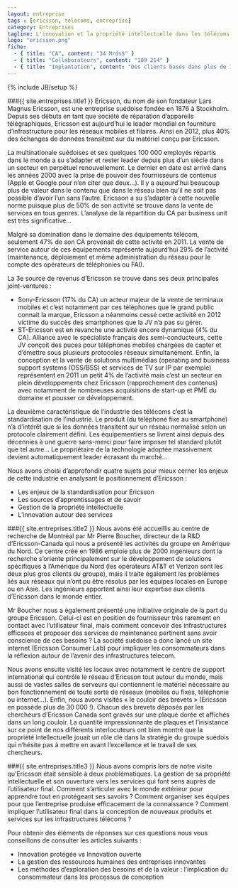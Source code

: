```yaml
---
layout: entreprise
tags : [ericsson, telecoms, entreprise]
category: Entreprises
tagline: L'innovation et la propriété intellectuelle dans les télécoms
logo: "ericsson.png"
fiche:
  - { title: "CA", content: "34 Mrds$" }
  - { title: "Collaborateurs", content: "109 214" }
  - { title: "Implantation", content: "Des clients basés dans plus de 180 pays" }
---
```

{% include JB/setup %}

###{{ site.entreprises.title1 }}
Ericsson, du nom de son fondateur Lars Magnus Ericsson, est une entreprise suédoise fondée en 1876 à Stockholm. Depuis ses débuts en tant que société de réparation d’appareils télégraphiques, Ericsson est aujourd’hui le leader mondial en fourniture d’infrastructure pour les réseaux mobiles et filaires. Ainsi en 2012, plus 40% des échanges de données transitent sur du matériel conçu par Ericsson.

La multinationale suédoises et ses quelques 100 000 employés répartis dans le monde a su s’adapter et rester leader depuis plus d’un siècle dans un secteur en perpétuel renouvellement. Le dernier en date est arrivé dans les années 2000 avec la prise de pouvoir des fournisseurs de contenus (Apple et Google pour n’en citer que deux…). Il y a aujourd’hui beaucoup plus de valeur dans le contenu que dans le réseau bien qu’il ne soit pas possible d’avoir l’un sans l’autre. Ericsson a su s’adapter à cette nouvelle norme puisque plus de 50% de son activité se trouve dans la vente de services en tous genres. L’analyse de la répartition du CA par business unit est très significative…

Malgré sa domination dans le domaine des équipements télécom, seulement 47% de son CA provenait de cette activité en 2011. La vente de service autour de ces équipements représente aujourd’hui 29% de l’activité (maintenance, déploiement et même administration du réseau pour le compte des opérateurs de téléphonies ou FAI). 

La 3e source de revenus d’Ericsson se trouve dans ses deux principales joint-ventures :
 - Sony-Ericsson (17% du CA) un acteur majeur de la vente de terminaux mobiles et c’est notamment par ces téléphones que le grand public connait la marque, Ericsson a néanmoins cessé cette activité en 2012 victime du succès des smartphones que la JV n’a pas su gérer. 
 - ST-Ericsson est en revanche une activité encore dynamique (4% du CA). Alliance avec le spécialiste français des semi-conducteurs, cette JV conçoit des puces pour téléphones mobiles chargées de capter et d’émettre sous plusieurs protocoles réseaux simultanément.
Enfin, la conception et la vente de solutions multimédias (operating and business support systems (OSS/BSS) et services de TV sur IP par exemple) représentent en 2011 un petit 4% de l’activité mais c’est un secteur en plein développements chez Ericsson (rapprochement des contenus) avec notamment de nombreuses acquisitions de start-up et PME du domaine et pousser ce développement.

La deuxième caractéristique de l’industrie des télécoms c’est la standardisation de l’industrie. Le produit (du téléphone fixe au smartphone) n’a d’intérêt que si les données transitent sur un réseau normalisé selon un protocole clairement défini. Les équipementiers se livrent ainsi depuis des décennies à une guerre sans-merci pour faire imposer tel standard plutôt que tel autre… Le propriétaire de la technologie adoptée massivement devient automatiquement leader écrasant du marché…

Nous avons choisi d’approfondir quatre sujets pour mieux cerner les enjeux de cette industrie en analysant le positionnement d’Ericsson :
-	Les enjeux de la standardisation pour Ericsson
-	Les sources d’apprentissages et de savoir
-	Gestion de la propriété intellectuelle
-	L’innovation autour des services

###{{ site.entreprises.title2 }}
Nous avons été accueillis au centre de recherche de Montréal par Mr Pierre Boucher, directeur de la R&D d’Ericsson-Canada qui nous a présenté les activités du groupe en Amérique du Nord. Ce centre crée en 1986 emploie plus de 2000 ingénieurs dont la recherche s’oriente principalement sur le développement de solutions spécifiques à l’Amérique du Nord (les opérateurs AT&T et Verizon sont les deux plus gros clients du groupe), mais il traite également les problèmes liés aux réseaux qui n’ont pu être résolus par les équipes locales en Europe ou en Asie. Les ingénieurs apportent ainsi leur expertise aux clients d’Ericsson dans le monde entier.

Mr Boucher nous a également présenté une initiative originale de la part du groupe Ericsson. Celui-ci est en position de fournisseur très rarement en contact avec l’utilisateur final, mais comment concevoir des infrastructures efficaces et proposer des services de maintenance pertinent sans avoir conscience de ces besoins ? La société suédoise a donc lancé un site internet (Ericsson Consumer Lab) pour impliquer les consommateurs dans la réflexion autour de l’avenir des infrastructures telecom.

Nous avons ensuite visité les locaux avec notamment le centre de support international qui contrôle le réseau d’Ericsson tout autour du monde, mais aussi de vastes salles de serveurs qui contiennent le matériel nécessaire au bon fonctionnement de toute sorte de réseaux (mobiles ou fixes, téléphonie ou internet…). Enfin, nous avons visités « le couloir des brevets » (Ericsson en possède plus de 30 000 !). Chacun des brevets déposés par les chercheurs d’Ericsson Canada sont gravés sur une plaque dorée et affichés dans un long couloir. La quantité impressionnante de plaques et l’insistance sur ce point de nos différents interlocuteurs ont bien montré que la propriété intellectuelle jouait un rôle clé dans la stratégie du groupe suédois qui n’hésite pas à mettre en avant l’excellence et le travail de ses chercheurs.

###{{ site.entreprises.title3 }}
Nous avons compris lors de notre visite qu’Ericsson était sensible à deux problématiques. La gestion de sa propriété intellectuelle et son ouverture vers les services qui font sens auprès de l’utilisateur final. Comment s’articuler avec le monde extérieur pour apprendre tout en protégeant ses savoirs ? Comment organiser ses équipes pour que l’entreprise produise efficacement de la connaissance ? Comment impliquer l’utilisateur final dans la conception de nouveaux produits et services sur les infrastructures télécoms ?

Pour obtenir des éléments de réponses sur ces questions nous vous conseillons de consulter les articles suivants :
 - Innovation protégée vs Innovation ouverte
 - La gestion des ressources humaines des entreprises innovantes
 - Les méthodes d’exploration des besoins et de la valeur : l’implication du consommateur dans les processus de conception
